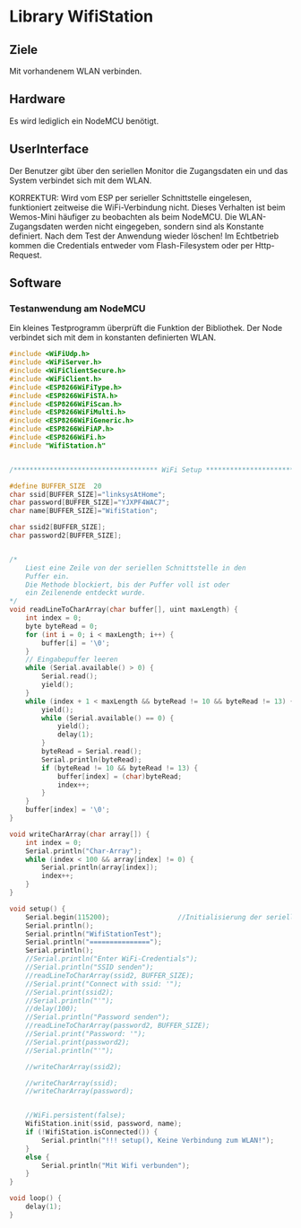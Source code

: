 # Library WifiStation

## Ziele

Mit vorhandenem WLAN verbinden.

## Hardware

Es wird lediglich ein NodeMCU benötigt.

## UserInterface

Der Benutzer gibt über den seriellen Monitor die Zugangsdaten ein und das System verbindet sich mit dem WLAN.

KORREKTUR:
Wird vom ESP per serieller Schnittstelle eingelesen, funktioniert zeitweise die WiFi-Verbindung nicht. Dieses Verhalten ist beim Wemos-Mini häufiger zu beobachten als beim NodeMCU.
Die WLAN-Zugangsdaten werden nicht eingegeben, sondern sind als Konstante definiert. Nach dem Test der Anwendung wieder löschen!
Im Echtbetrieb kommen die Credentials entweder vom Flash-Filesystem oder per Http-Request.

## Software

### Testanwendung am NodeMCU

Ein kleines Testprogramm überprüft die Funktion der Bibliothek. Der Node verbindet sich mit dem in konstanten definierten WLAN.


````c
#include <WiFiUdp.h>
#include <WiFiServer.h>
#include <WiFiClientSecure.h>
#include <WiFiClient.h>
#include <ESP8266WiFiType.h>
#include <ESP8266WiFiSTA.h>
#include <ESP8266WiFiScan.h>
#include <ESP8266WiFiMulti.h>
#include <ESP8266WiFiGeneric.h>
#include <ESP8266WiFiAP.h>
#include <ESP8266WiFi.h>
#include "WifiStation.h"


/************************************ WiFi Setup *******************************************/

#define BUFFER_SIZE  20
char ssid[BUFFER_SIZE]="linksysAtHome";
char password[BUFFER_SIZE]="YJXPF4WAC7";
char name[BUFFER_SIZE]="WifiStation";

char ssid2[BUFFER_SIZE];
char password2[BUFFER_SIZE];


/*
	Liest eine Zeile von der seriellen Schnittstelle in den
	Puffer ein.
	Die Methode blockiert, bis der Puffer voll ist oder
	ein Zeilenende entdeckt wurde.
*/
void readLineToCharArray(char buffer[], uint maxLength) {
	int index = 0;
	byte byteRead = 0;
	for (int i = 0; i < maxLength; i++) {
		buffer[i] = '\0';
	}
	// Eingabepuffer leeren
	while (Serial.available() > 0) {
		Serial.read();
		yield();
	}
	while (index + 1 < maxLength && byteRead != 10 && byteRead != 13) {
		yield();
		while (Serial.available() == 0) {
			yield();
			delay(1);
		}
		byteRead = Serial.read();
		Serial.println(byteRead);
		if (byteRead != 10 && byteRead != 13) {
			buffer[index] = (char)byteRead;
			index++;
		}
	}
	buffer[index] = '\0';
}

void writeCharArray(char array[]) {
	int index = 0;
	Serial.println("Char-Array");
	while (index < 100 && array[index] != 0) {
		Serial.println(array[index]);
		index++;
	}
}

void setup() {
	Serial.begin(115200);                 //Initialisierung der seriellen Schnittstelle
	Serial.println();
	Serial.println("WifiStationTest");
	Serial.println("===============");
	Serial.println();
	//Serial.println("Enter WiFi-Credentials");
	//Serial.println("SSID senden");
	//readLineToCharArray(ssid2, BUFFER_SIZE);
	//Serial.print("Connect with ssid: '");
	//Serial.print(ssid2);
	//Serial.println("'");
	//delay(100);
	//Serial.println("Password senden");
	//readLineToCharArray(password2, BUFFER_SIZE);
	//Serial.print("Password: '");
	//Serial.print(password2);
	//Serial.println("'");

	//writeCharArray(ssid2);

	//writeCharArray(ssid);
	//writeCharArray(password);


	//WiFi.persistent(false);
	WifiStation.init(ssid, password, name);
	if (!WifiStation.isConnected()) {
		Serial.println("!!! setup(), Keine Verbindung zum WLAN!");
	}
	else {
		Serial.println("Mit Wifi verbunden");
	}
}

void loop() {
	delay(1);
}
````

